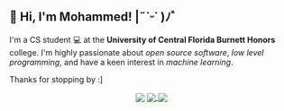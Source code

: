 ## :wave: Hi, I'm Mohammed! |˶˙ᵕ˙ )ﾉﾞ
I'm a CS student :computer: at the **University of Central Florida Burnett Honors** college. I'm highly passionate about *open source software*, *low level programming*, and have a keen interest in *machine learning*.

Thanks for stopping by :]
<div align="center">
    <img src="https://komarev.com/ghpvc/?username=mmamdouh4370&&style=flat-square" align="center"/>
    <a href="https://www.linkedin.com/in/mohmamdouh/">
    <img src="https://img.shields.io/badge/-mohammedmamdouh-blue?style=flat-square&logo=Linkedin&logoColor=white&link=https://www.linkedin.com/in/mohmamdouh/" align="center"/>
    </a>
    <a href="https://www.github.com/mmamdouh4370">
    <img src="https://img.shields.io/github/followers/mmamdouh4370?label=follow&style=social" align="center"/>
    </a>
</div>
